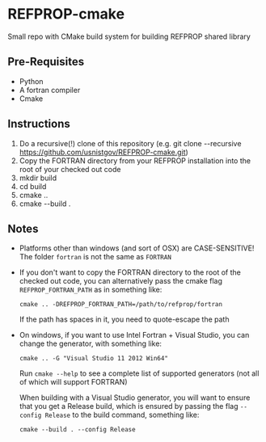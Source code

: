# REFPROP-cmake
Small repo with CMake build system for building REFPROP shared library

Pre-Requisites
--------------

* Python
* A fortran compiler
* Cmake

Instructions
------------

1. Do a recursive(!) clone of this repository (e.g. git clone --recursive https://github.com/usnistgov/REFPROP-cmake.git)
2. Copy the FORTRAN directory from your REFPROP installation into the root of your checked out code
3. mkdir build
4. cd build
5. cmake ..
6. cmake --build .

Notes
-----

* Platforms other than windows (and sort of OSX) are CASE-SENSITIVE!  The folder ``fortran`` is not the same as ``FORTRAN``

* If you don't want to copy the FORTRAN directory to the root of the checked out code, you can alternatively pass the cmake flag ``REFPROP_FORTRAN_PATH`` as in something like:
    
      cmake .. -DREFPROP_FORTRAN_PATH=/path/to/refprop/fortran

  If the path has spaces in it, you need to quote-escape the path

* On windows, if you want to use Intel Fortran + Visual Studio, you can change the generator, with something like:

      cmake .. -G "Visual Studio 11 2012 Win64"

  Run ``cmake --help`` to see a complete list of supported generators (not all of which will support FORTRAN)

  When building with a Visual Studio generator, you will want to ensure that you get a Release build, which is ensured by passing the flag ``--config Release`` to the build command, something like:

      cmake --build . --config Release
